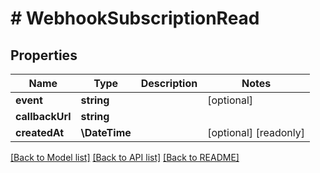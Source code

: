 # # WebhookSubscriptionRead

## Properties

Name | Type | Description | Notes
------------ | ------------- | ------------- | -------------
**event** | **string** |  | [optional]
**callbackUrl** | **string** |  |
**createdAt** | **\DateTime** |  | [optional] [readonly]

[[Back to Model list]](../../README.md#models) [[Back to API list]](../../README.md#endpoints) [[Back to README]](../../README.md)
